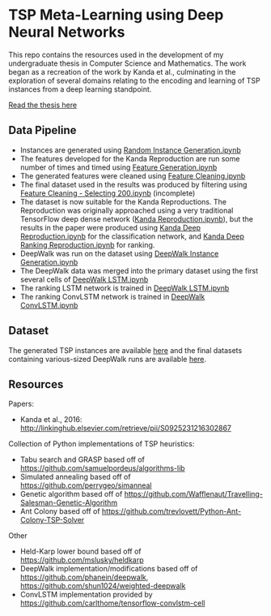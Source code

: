 # TSP Meta-Learning using Deep Neural Networks

This repo contains the resources used in the development of my undergraduate thesis in Computer Science and Mathematics. The work began as a recreation of the work by Kanda et al., culminating in the exploration of several domains relating to the encoding and learning of TSP instances from a deep learning standpoint.

[Read the thesis here](docs/TSPMetaLearningUsingDeepNeuralNetworks.pdf)

## Data Pipeline

* Instances are generated using [Random Instance Generation.ipynb](Random%20Instance%20Generation.ipynb)
* The features developed for the Kanda Reproduction are run some number of times and timed using [Feature Generation.ipynb](Feature%20Generation.ipynb)
* The generated features were cleaned using [Feature Cleaning.ipynb](Feature%20Cleaning.ipynb)
* The final dataset used in the results was produced by filtering using [Feature Cleaning - Selecting 200.ipynb](Feature%20Cleaning%20-%20Selecting%20200.ipynb) (incomplete)
* The dataset is now suitable for the Kanda Reproductions. The Reproduction was originally approached using a very traditional TensorFlow deep dense network ([Kanda Reproduction.ipynb](Kanda%20Reproduction.ipynb)), but the results in the paper were produced using [Kanda Deep Reproduction.ipynb](Kanda%20Deep%20Reproduction.ipynb) for the classification network, and [Kanda Deep Ranking Reproduction.ipynb](Kanda%20Deep%20Ranking%20Reproduction.ipynb) for ranking.
* DeepWalk was run on the dataset using [DeepWalk Instance Generation.ipynb](DeepWalk%20Instance%20Generation.ipynb)
* The DeepWalk data was merged into the primary dataset using the first several cells of [DeepWalk LSTM.ipynb](DeepWalk%20LSTM.ipynb)
* The ranking LSTM network is trained in [DeepWalk LSTM.ipynb](DeepWalk%20LSTM.ipynb)
* The ranking ConvLSTM network is trained in [DeepWalk ConvLSTM.ipynb](DeepWalk%20ConvLSTM.ipynb)

## Dataset

The generated TSP instances are available [here](https://www.dropbox.com/s/oi7lpsiv7lsjems/generatedTSPInstances.tar.xz?dl=0) and the final datasets containing various-sized DeepWalk runs are available [here](https://www.dropbox.com/s/c77530qsjqfdcfj/deepwalkDatasets.tar.xz?dl=0).

## Resources

Papers:
* Kanda et al., 2016: http://linkinghub.elsevier.com/retrieve/pii/S0925231216302867

Collection of Python implementations of TSP heuristics:
* Tabu search and GRASP based off of https://github.com/samuelpordeus/algorithms-lib
* Simulated annealing based off of https://github.com/perrygeo/simanneal
* Genetic algorithm based off of https://github.com/Wafflenaut/Travelling-Salesman-Genetic-Algorithm
* Ant Colony based off of https://github.com/trevlovett/Python-Ant-Colony-TSP-Solver

Other
* Held-Karp lower bound based off of https://github.com/mslusky/heldkarp
* DeepWalk implementation/modifications based off of https://github.com/phanein/deepwalk, https://github.com/shun1024/weighted-deepwalk
* ConvLSTM implementation provided by https://github.com/carlthome/tensorflow-convlstm-cell